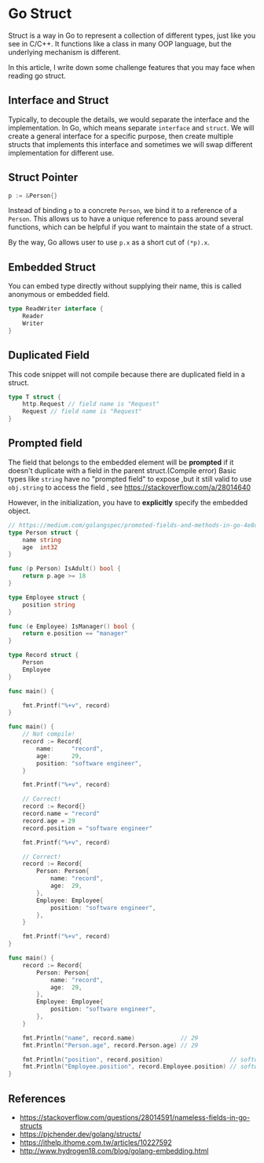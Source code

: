 # Go Struct

Struct is a way in Go to represent a collection of different types, just like you see in C/C++. It functions like a class in many OOP language, but the underlying mechanism is different.

In this article, I write down some challenge features that you may face when reading go struct.

## Interface and Struct
Typically, to decouple the details, we would separate the interface and the implementation. In Go, which means separate `interface` and `struct`. We will create a general interface for a specific purpose, then create multiple structs that implements this interface and sometimes we will swap different implementation for different use.

## Struct Pointer
```go
p := &Person{}
```
Instead of binding `p` to a concrete `Person`, we bind it to a reference of a `Person`. This allows us to have a unique reference to pass around several functions, which can be helpful if you want to maintain the state of a struct.

By the way, Go allows user to use `p.x` as a short cut of `(*p).x`.

## Embedded Struct
You can embed type directly without supplying their name, this is called anonymous or embedded field. 
```go
type ReadWriter interface {
    Reader
    Writer
}
```

## Duplicated Field
This code snippet will not compile because there are duplicated field in a struct.
```go
type T struct {
    http.Request // field name is "Request"
    Request // field name is "Request"
}
```

## Prompted field
The field that belongs to the embedded element will be **prompted** if it doesn't duplicate with a field in the parent struct.(Compile error) Basic types like `string` have no "prompted field" to expose ,but it still valid to use `obj.string` to access the field , see https://stackoverflow.com/a/28014640

However, in the initialization, you have to **explicitly** specify the embedded object.
```go
// https://medium.com/golangspec/promoted-fields-and-methods-in-go-4e8d7aefb3e3
type Person struct {
    name string
    age  int32
}

func (p Person) IsAdult() bool {
    return p.age >= 18
}

type Employee struct {
    position string
}

func (e Employee) IsManager() bool {
    return e.position == "manager"
}

type Record struct {
    Person
    Employee
}

func main() {

    fmt.Printf("%+v", record)
}
```
```go
func main() {
    // Not compile!
    record := Record{
        name:     "record",
        age:      29,
        position: "software engineer",
    }

    fmt.Printf("%+v", record)

    // Correct!
    record := Record{}
    record.name = "record"
    record.age = 29
    record.position = "software engineer"

    fmt.Printf("%+v", record)

    // Correct!
    record := Record{
        Person: Person{
            name: "record",
            age:  29,
        },
        Employee: Employee{
            position: "software engineer",
        },
    }

    fmt.Printf("%+v", record)
}


```
```go
func main() {
    record := Record{
        Person: Person{
            name: "record",
            age:  29,
        },
        Employee: Employee{
            position: "software engineer",
        },
    }

    fmt.Println("name", record.name)             // 29
    fmt.Println("Person.age", record.Person.age) // 29

    fmt.Println("position", record.position)                   // software engineer
    fmt.Println("Employee.position", record.Employee.position) // software engineer
}
```

## References
- https://stackoverflow.com/questions/28014591/nameless-fields-in-go-structs
- https://pjchender.dev/golang/structs/
- https://ithelp.ithome.com.tw/articles/10227592
- http://www.hydrogen18.com/blog/golang-embedding.html